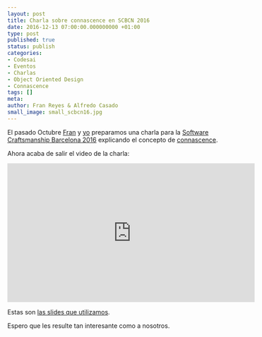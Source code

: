 ```yaml
---
layout: post
title: Charla sobre connascence en SCBCN 2016
date: 2016-12-13 07:00:00.000000000 +01:00
type: post
published: true
status: publish
categories:
- Codesai
- Eventos
- Charlas
- Object Oriented Design
- Connascence
tags: []
meta:
author: Fran Reyes & Alfredo Casado
small_image: small_scbcn16.jpg
---
```


El pasado Octubre [Fran](https://twitter.com/fran_reyes) y [yo](https://twitter.com/AlfredoCasado) preparamos una charla para la [Software Craftsmanship Barcelona 2016](/2016/11/estuvimos-en-la-software-craftsmanship-bcn-2016) explicando el concepto de [connascence](https://en.wikipedia.org/wiki/Connascence_(computer_programming)).

Ahora acaba de salir el video de la charla: 

<iframe width="560" height="315" src="https://www.youtube.com/embed/bIr5fPom7B4" frameborder="0" allowfullscreen></iframe>

Estas son [las slides que utilizamos](http://slides.com/franreyesperdomo/connascence#/).

Espero que les resulte tan interesante como a nosotros.